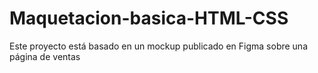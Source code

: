 # Maquetacion-basica-HTML-CSS
Este proyecto está basado en un mockup publicado en Figma sobre una página de ventas
